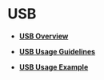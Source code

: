# USB<a name="EN-US_TOPIC_0000001052857351"></a>

-   **[USB Overview](subsys-usbservice-overview.md)**

-   **[USB Usage Guidelines](subsys-usbservice-guide.md)**

-   **[USB Usage Example](subsys-usbservice-demo.md)**

